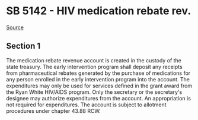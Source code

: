# SB 5142 - HIV medication rebate rev.

[Source](http://lawfilesext.leg.wa.gov/biennium/2023-24/Pdf/Bills/Senate%20Bills/5142.pdf)

## Section 1
The medication rebate revenue account is created in the custody of the state treasury. The early intervention program shall deposit any receipts from pharmaceutical rebates generated by the purchase of medications for any person enrolled in the early intervention program into the account. The expenditures may only be used for services defined in the grant award from the Ryan White HIV/AIDS program. Only the secretary or the secretary's designee may authorize expenditures from the account. An appropriation is not required for expenditures. The account is subject to allotment procedures under chapter 43.88 RCW.
